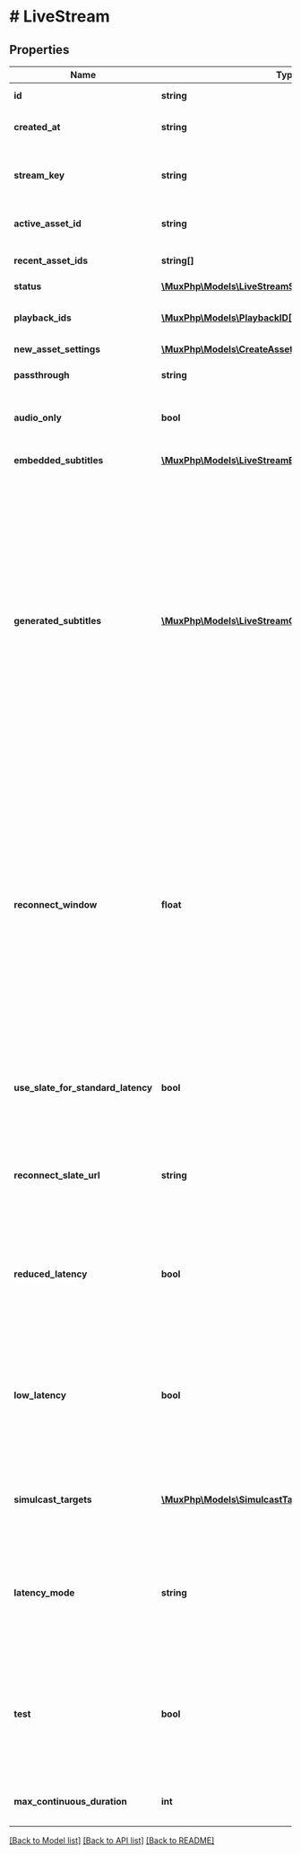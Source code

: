 # # LiveStream

## Properties

Name | Type | Description | Notes
------------ | ------------- | ------------- | -------------
**id** | **string** | Unique identifier for the Live Stream. Max 255 characters. | [optional]
**created_at** | **string** | Time the Live Stream was created, defined as a Unix timestamp (seconds since epoch). | [optional]
**stream_key** | **string** | Unique key used for streaming to a Mux RTMP endpoint. This should be considered as sensitive as credentials, anyone with this stream key can begin streaming. | [optional]
**active_asset_id** | **string** | The Asset that is currently being created if there is an active broadcast. | [optional]
**recent_asset_ids** | **string[]** | An array of strings with the most recent Assets that were created from this live stream. | [optional]
**status** | [**\MuxPhp\Models\LiveStreamStatus**](LiveStreamStatus.md) |  | [optional]
**playback_ids** | [**\MuxPhp\Models\PlaybackID[]**](PlaybackID.md) | An array of Playback ID objects. Use these to create HLS playback URLs. See [Play your videos](https://docs.mux.com/guides/video/play-your-videos) for more details. | [optional]
**new_asset_settings** | [**\MuxPhp\Models\CreateAssetRequest**](CreateAssetRequest.md) |  | [optional]
**passthrough** | **string** | Arbitrary user-supplied metadata set for the asset. Max 255 characters. | [optional]
**audio_only** | **bool** | The live stream only processes the audio track if the value is set to true. Mux drops the video track if broadcasted. | [optional]
**embedded_subtitles** | [**\MuxPhp\Models\LiveStreamEmbeddedSubtitleSettings[]**](LiveStreamEmbeddedSubtitleSettings.md) | Describes the embedded closed caption configuration of the incoming live stream. | [optional]
**generated_subtitles** | [**\MuxPhp\Models\LiveStreamGeneratedSubtitleSettings[]**](LiveStreamGeneratedSubtitleSettings.md) | Configure the incoming live stream to include subtitles created with automatic speech recognition. Each Asset created from a live stream with &#x60;generated_subtitles&#x60; configured will automatically receive two text tracks. The first of these will have a &#x60;text_source&#x60; value of &#x60;generated_live&#x60;, and will be available with &#x60;ready&#x60; status as soon as the stream is live. The second text track will have a &#x60;text_source&#x60; value of &#x60;generated_live_final&#x60; and will contain subtitles with improved accuracy, timing, and formatting. However, &#x60;generated_live_final&#x60; tracks will not be available in &#x60;ready&#x60; status until the live stream ends. If an Asset has both &#x60;generated_live&#x60; and &#x60;generated_live_final&#x60; tracks that are &#x60;ready&#x60;, then only the &#x60;generated_live_final&#x60; track will be included during playback. | [optional]
**reconnect_window** | **float** | When live streaming software disconnects from Mux, either intentionally or due to a drop in the network, the Reconnect Window is the time in seconds that Mux should wait for the streaming software to reconnect before considering the live stream finished and completing the recorded asset. **Max**: 1800s (30 minutes).  Reduced and Low Latency streams with a Reconnect Window greater than zero will insert slate media into the recorded asset while waiting for the streaming software to reconnect or when there are brief interruptions in the live stream media. When using a Reconnect Window setting higher than 60 seconds with a Standard Latency stream, we highly recommend enabling slate with the &#x60;use_slate_for_standard_latency&#x60; option. | [optional] [default to 60]
**use_slate_for_standard_latency** | **bool** | By default, Standard Latency live streams do not have slate media inserted while waiting for live streaming software to reconnect to Mux.  Setting this to true enables slate insertion on a Standard Latency stream. | [optional] [default to false]
**reconnect_slate_url** | **string** | The URL of the image file that Mux should download and use as slate media during interruptions of the live stream media.  This file will be downloaded each time a new recorded asset is created from the live stream.  If this is not set, the default slate media will be used. | [optional]
**reduced_latency** | **bool** | This field is deprecated. Please use latency_mode instead. Latency is the time from when the streamer transmits a frame of video to when you see it in the player. Set this if you want lower latency for your live stream. See the [Reduce live stream latency guide](https://docs.mux.com/guides/video/reduce-live-stream-latency) to understand the tradeoffs. | [optional]
**low_latency** | **bool** | This field is deprecated. Please use latency_mode instead. Latency is the time from when the streamer transmits a frame of video to when you see it in the player. Setting this option will enable compatibility with the LL-HLS specification for low-latency streaming. This typically has lower latency than Reduced Latency streams, and cannot be combined with Reduced Latency. | [optional]
**simulcast_targets** | [**\MuxPhp\Models\SimulcastTarget[]**](SimulcastTarget.md) | Each Simulcast Target contains configuration details to broadcast (or \&quot;restream\&quot;) a live stream to a third-party streaming service. [See the Stream live to 3rd party platforms guide](https://docs.mux.com/guides/video/stream-live-to-3rd-party-platforms). | [optional]
**latency_mode** | **string** | Latency is the time from when the streamer transmits a frame of video to when you see it in the player. Set this as an alternative to setting low latency or reduced latency flags. The Low Latency value is a beta feature. Read more here: https://mux.com/blog/introducing-low-latency-live-streaming/ | [optional]
**test** | **bool** | True means this live stream is a test live stream. Test live streams can be used to help evaluate the Mux Video APIs for free. There is no limit on the number of test live streams, but they are watermarked with the Mux logo, and limited to 5 minutes. The test live stream is disabled after the stream is active for 5 mins and the recorded asset also deleted after 24 hours. | [optional]
**max_continuous_duration** | **int** | The time in seconds a live stream may be continuously active before being disconnected. Defaults to 12 hours. | [optional] [default to 43200]

[[Back to Model list]](../../README.md#models) [[Back to API list]](../../README.md#endpoints) [[Back to README]](../../README.md)
